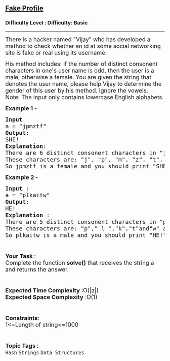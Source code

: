 <h2><a href="https://www.geeksforgeeks.org/problems/fake-profile3906/1?page=1&category=Strings&sortBy=difficulty">Fake Profile</a></h2><h3>Difficulty Level : Difficulty: Basic</h3><hr><div class="problems_problem_content__Xm_eO"><p><span style="font-size: 18px;">There is a hacker named "Vijay" who&nbsp;has developed a method to check whether an id at some social networking site is fake or real using its username.</span></p>
<p><span style="font-size: 18px;">His method includes: if the number of distinct consonent characters in one's user name is odd, then the user&nbsp;is a male, otherwise&nbsp;a female. You are given the string that denotes the user name, please help Vijay to determine the gender of this user by his method. Ignore the vowels.<br>Note: The input only contains lowercase English alphabets.</span></p>
<p><strong><span style="font-size: 18px;">Example 1 -</span></strong></p>
<pre><span style="font-size: 18px;"><strong>Input</strong>
a = "jpmztf"
<strong>Output</strong>:
SHE!
<strong>Explanation</strong>:
There are 6 distinct consonent characters in "jpmztf".
These characters are: "j", "p", "m", "z", "t", "f".
So jpmztf is a female and you should print "SHE!".</span></pre>
<p><strong><span style="font-size: 18px;">Example 2 - </span></strong></p>
<pre><span style="font-size: 18px;"><strong>Input </strong>:
a = "plkaitw"
<strong>Output</strong>:
HE!
<strong>Explanation </strong>: 
There are 5 distinct consonent characters in "plkaitw".
These characters are: "p"," l ","k","t"and"w" as others are vowels.
So plkaitw is a male and you should print "HE!".</span></pre>
<p>&nbsp;</p>
<p><span style="font-size: 18px;"><strong>Your Task </strong>:<br>Complete the function <strong>solve()</strong> that receives the string a and returns the answer.</span></p>
<p>&nbsp;</p>
<p><span style="font-size: 18px;"><strong>Expected Time Complexity</strong> :O(|a|)<br><strong>Expected Space Complexity</strong> :O(1)</span></p>
<p>&nbsp;</p>
<p><span style="font-size: 18px;"><strong>Constraints</strong>:<br>1&lt;=Length of string&lt;=1000</span></p></div><br><p><span style=font-size:18px><strong>Topic Tags : </strong><br><code>Hash</code>&nbsp;<code>Strings</code>&nbsp;<code>Data Structures</code>&nbsp;